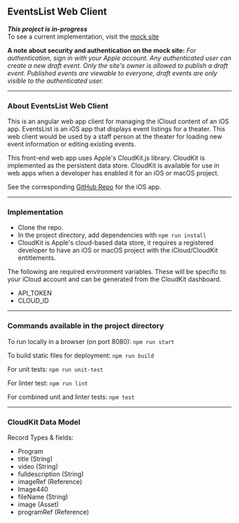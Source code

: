 ## EventsList Web Client

_**This project is in-progress**_  
To see a current implementation, visit the [mock site](http://kitschplayer.com/events/)

__A note about security and authentication on the mock site:__
_For authentication, sign in with your Apple account. Any authenticated user can create a new draft event. Only the site's owner is allowed to publish a draft event. Published events are viewable to everyone, draft events are only visible to the authenticated user._  

---
### About EventsList Web Client
This is an angular web app client for managing the iCloud content of an iOS app. EventsList is an iOS app that displays event listings for a theater. This web client would be used by a staff person at the theater for loading new event information or editing existing events.  

This front-end web app uses Apple's CloudKit.js library. CloudKit is implemented as the persistent data store. CloudKit is available for use in web apps when a developer has enabled it for an iOS or macOS project.

See the corresponding [GitHub Repo](https://github.com/billyham/EventsList-iOS-Client) for the iOS app.

---
### Implementation

 - Clone the repo.
 - In the project directory, add dependencies with `npm run install`
 - CloudKit is Apple's cloud-based data store, it requires a registered developer to have an iOS or macOS project with the iCloud/CloudKit entitlements.

The following are required environment variables. These will be specific to your iCloud account and can be generated from the CloudKit dashboard.
- API_TOKEN
- CLOUD_ID

---
### Commands available in the project directory

To run locally in a browser (on port 8080):
`npm run start`

To build static files for deployment:
`npm run build`

For unit tests:
`npm run unit-test`

For linter test:
`npm run lint`

For combined unit and linter tests:
`npm test`

---
### CloudKit Data Model
Record Types & fields:
 - Program
  - title (String)
  - video (String)
  - fulldescription (String)
  - imageRef (Reference)
 - Image440
  - fileName (String)
  - image (Asset)
  - programRef (Reference)
